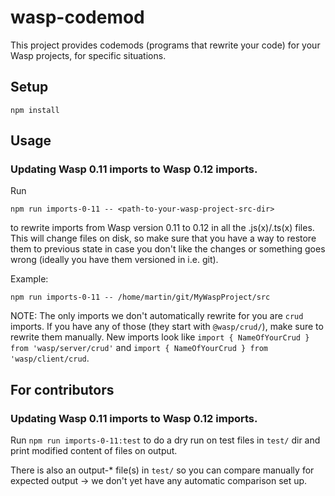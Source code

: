 # wasp-codemod

This project provides codemods (programs that rewrite your code) for your
Wasp projects, for specific situations.

## Setup

`npm install`

## Usage

### Updating Wasp 0.11 imports to Wasp 0.12 imports.

Run
```
npm run imports-0-11 -- <path-to-your-wasp-project-src-dir>
```
to rewrite imports from Wasp version 0.11 to 0.12 in all the .js(x)/.ts(x) files.
This will change files on disk, so make sure that you have a way to restore them
to previous state in case you don't like the changes or something goes wrong
(ideally you have them versioned in i.e. git).

Example:
```
npm run imports-0-11 -- /home/martin/git/MyWaspProject/src
```

NOTE: The only imports we don't automatically rewrite for you are `crud` imports.
  If you have any of those (they start with `@wasp/crud/`), make sure to rewrite them manually.
  New imports look like `import { NameOfYourCrud } from 'wasp/server/crud'` and
  `import { NameOfYourCrud } from 'wasp/client/crud`.

## For contributors

### Updating Wasp 0.11 imports to Wasp 0.12 imports.

Run
`npm run imports-0-11:test`
to do a dry run on test files in `test/` dir and print modified content of files on output.

There is also an output-* file(s) in `test/` so you can compare manually for expected output -> we don't yet have any automatic comparison set up.
